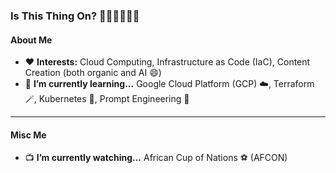 ### Is This Thing On? 🎤🙋🏾‍♀️🎸🎶

#### **About Me**

- ❤️ **Interests:** Cloud Computing, Infrastructure as Code (IaC), Content Creation (both organic and AI 😄)
- 🌱 **I’m currently learning...** Google Cloud Platform (GCP) ☁️, Terraform 🪄, Kubernetes 🎼, Prompt Engineering 🔑

<hr />

#### **Misc Me**

- 📺 **I’m currently watching...** African Cup of Nations ⚽ (AFCON)

<!--
sections to add:
- latest certs
- latest badges for GCP public profile


**olubabs01a/olubabs01a** is a ✨ _special_ ✨ repository because its `README.md` (this file) appears on your GitHub profile.

Here are some ideas to get you started:

- 🔭 I’m currently working on ...
- 🌱 I’m currently learning ...
- 👯 I’m looking to collaborate on ...
- 🤔 I’m looking for help with ...
- 💬 Ask me about ...
- 📫 How to reach me: ...
- 😄 Pronouns: ...
- ⚡ Fun fact: ...
-->
